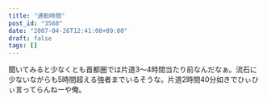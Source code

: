 ```yaml
---
title: "通勤時間"
post_id: "3568"
date: "2007-04-26T12:41:00+09:00"
draft: false
tags: []
---
```



聞いてみると少なくとも首都圏では片道3～4時間当たり前なんだなぁ。流石に少ないながらも5時間超える強者までいるそうな。片道2時間40分如きでひぃひぃ言ってらんねーや俺。

